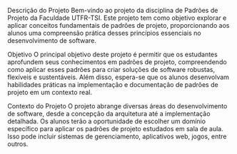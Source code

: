 Descrição do Projeto
Bem-vindo ao projeto da disciplina de Padrões de Projeto da Faculdade UTFR-TSI. Este projeto tem como objetivo explorar e aplicar conceitos fundamentais de padrões de projeto, proporcionando aos alunos uma compreensão prática desses princípios essenciais no desenvolvimento de software.

Objetivo
O principal objetivo deste projeto é permitir que os estudantes aprofundem seus conhecimentos em padrões de projeto, compreendendo como aplicar esses padrões para criar soluções de software robustas, flexíveis e sustentáveis. Além disso, espera-se que os alunos desenvolvam habilidades práticas na implementação e documentação de padrões de projeto em um contexto real.

Contexto do Projeto
O projeto abrange diversas áreas do desenvolvimento de software, desde a concepção da arquitetura até a implementação detalhada. Os alunos terão a oportunidade de escolher um domínio específico para aplicar os padrões de projeto estudados em sala de aula. Isso pode incluir sistemas de gerenciamento, aplicativos web, jogos, entre outros.
